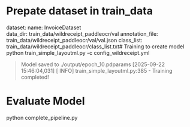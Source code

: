 # Prepate dataset in train_data 
  dataset:
    name: InvoiceDataset  
    data_dir: train_data/wildreceipt_paddleocr/val
    annotation_file: train_data/wildreceipt_paddleocr/val/val.json
    class_list: train_data/wildreceipt_paddleocr/class_list.txt# Training to create model
python train_simple_layoutml.py -c config_wildreceipt.yml
> Model saved to ./output/epoch_10.pdparams
> [2025-09-22 15:46:04,031] [    INFO] train_simple_layoutml.py:385 - Training completed!

# Evaluate Model
python complete_pipeline.py
